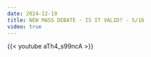 ```yaml
---
date: 2024-12-19
title: NEW MASS DEBATE - IS IT VALID? - 5/16
video: true
---
```



{{< youtube aTh4_s99ncA >}}
